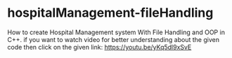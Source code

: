 # hospitalManagement-fileHandling
How to create Hospital Management system With File Handling and OOP in C++.
if you want to watch video for better understanding about the given code then click on the given link:
https://youtu.be/yKq5dl9xSvE
 
